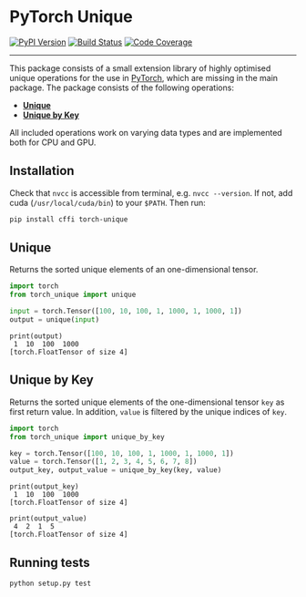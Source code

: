 [pypi-image]: https://badge.fury.io/py/torch-unique.svg
[pypi-url]: https://pypi.python.org/pypi/torch-unique
[build-image]: https://travis-ci.org/rusty1s/pytorch_unique.svg?branch=master
[build-url]: https://travis-ci.org/rusty1s/pytorch_unique
[coverage-image]: https://codecov.io/gh/rusty1s/pytorch_unique/branch/master/graph/badge.svg
[coverage-url]: https://codecov.io/github/rusty1s/pytorch_unique?branch=master

# PyTorch Unique

[![PyPI Version][pypi-image]][pypi-url]
[![Build Status][build-image]][build-url]
[![Code Coverage][coverage-image]][coverage-url]

--------------------------------------------------------------------------------

This package consists of a small extension library of highly optimised unique operations for the use in [PyTorch](http://pytorch.org/), which are missing in the main package.
The package consists of the following operations:

* **[Unique](#unique)**
* **[Unique by Key](#unique-by-key)**

All included operations work on varying data types and are implemented both for CPU and GPU.

## Installation

Check that `nvcc` is accessible from terminal, e.g. `nvcc --version`.
If not, add cuda (`/usr/local/cuda/bin`) to your `$PATH`.
Then run:

```sh
pip install cffi torch-unique
```

## Unique

Returns the sorted unique elements of an one-dimensional tensor.

```py
import torch
from torch_unique import unique

input = torch.Tensor([100, 10, 100, 1, 1000, 1, 1000, 1])
output = unique(input)
```

```
print(output)
 1  10  100  1000
[torch.FloatTensor of size 4]
```

## Unique by Key

Returns the sorted unique elements of the one-dimensional tensor `key` as first return value.
In addition, `value` is filtered by the unique indices of `key`.

```py
import torch
from torch_unique import unique_by_key

key = torch.Tensor([100, 10, 100, 1, 1000, 1, 1000, 1])
value = torch.Tensor([1, 2, 3, 4, 5, 6, 7, 8])
output_key, output_value = unique_by_key(key, value)
```

```
print(output_key)
 1  10  100  1000
[torch.FloatTensor of size 4]

print(output_value)
 4  2  1  5
[torch.FloatTensor of size 4]
```

## Running tests

```sh
python setup.py test
```
